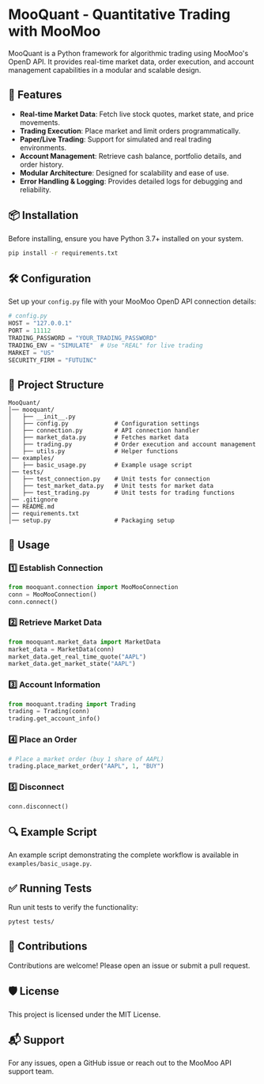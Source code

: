 # MooQuant - Quantitative Trading with MooMoo

MooQuant is a Python framework for algorithmic trading using MooMoo's OpenD API. It provides real-time market data, order execution, and account management capabilities in a modular and scalable design.

## 🚀 Features
- **Real-time Market Data**: Fetch live stock quotes, market state, and price movements.
- **Trading Execution**: Place market and limit orders programmatically.
- **Paper/Live Trading**: Support for simulated and real trading environments.
- **Account Management**: Retrieve cash balance, portfolio details, and order history.
- **Modular Architecture**: Designed for scalability and ease of use.
- **Error Handling & Logging**: Provides detailed logs for debugging and reliability.

## 📦 Installation

Before installing, ensure you have Python 3.7+ installed on your system.

```bash
pip install -r requirements.txt
```

## 🛠 Configuration
Set up your `config.py` file with your MooMoo OpenD API connection details:

```python
# config.py
HOST = "127.0.0.1"
PORT = 11112
TRADING_PASSWORD = "YOUR_TRADING_PASSWORD"
TRADING_ENV = "SIMULATE"  # Use "REAL" for live trading
MARKET = "US"
SECURITY_FIRM = "FUTUINC"
```

## 📂 Project Structure
```
MooQuant/
│── mooquant/
│   ├── __init__.py
│   ├── config.py             # Configuration settings
│   ├── connection.py         # API connection handler
│   ├── market_data.py        # Fetches market data
│   ├── trading.py            # Order execution and account management
│   ├── utils.py              # Helper functions
│── examples/
│   ├── basic_usage.py        # Example usage script
│── tests/
│   ├── test_connection.py    # Unit tests for connection
│   ├── test_market_data.py   # Unit tests for market data
│   ├── test_trading.py       # Unit tests for trading functions
│── .gitignore
│── README.md
│── requirements.txt
│── setup.py                  # Packaging setup
```

## 🏦 Usage

### 1️⃣ **Establish Connection**
```python
from mooquant.connection import MooMooConnection
conn = MooMooConnection()
conn.connect()
```

### 2️⃣ **Retrieve Market Data**
```python
from mooquant.market_data import MarketData
market_data = MarketData(conn)
market_data.get_real_time_quote("AAPL")
market_data.get_market_state("AAPL")
```

### 3️⃣ **Account Information**
```python
from mooquant.trading import Trading
trading = Trading(conn)
trading.get_account_info()
```

### 4️⃣ **Place an Order**
```python
# Place a market order (buy 1 share of AAPL)
trading.place_market_order("AAPL", 1, "BUY")
```

### 5️⃣ **Disconnect**
```python
conn.disconnect()
```

## 🔍 Example Script
An example script demonstrating the complete workflow is available in `examples/basic_usage.py`.

## ✅ Running Tests
Run unit tests to verify the functionality:
```bash
pytest tests/
```

## 🤝 Contributions
Contributions are welcome! Please open an issue or submit a pull request.

## 🛡 License
This project is licensed under the MIT License.

## 📬 Support
For any issues, open a GitHub issue or reach out to the MooMoo API support team.

